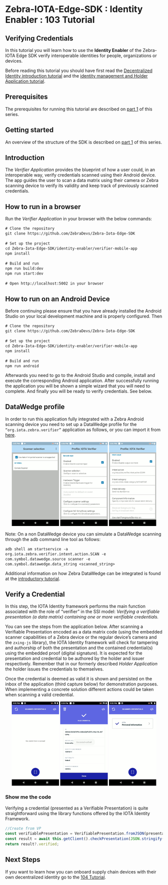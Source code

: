 # Zebra-IOTA-Edge-SDK : Identity Enabler : 103 Tutorial 

<h2>Verifying Credentials</h2>

In this tutorial you will learn how to use the **Identity Enabler** of the Zebra-IOTA Edge SDK verify interoperable identities for people, organizations or devices.

Before reading this tutorial you should have first read the [Decentralized Identity introduction tutorial](../zebra-iota-edge-sdk/zebra-iota-edge-sdk-101-tutorial.md) and the [identity management and Holder Application tutorial](../zebra-iota-edge-sdk/zebra-iota-edge-sdk-102-tutorial.md).

## Prerequisites

The prerequisites for running this tutorial are described on [part 1](../zebra-iota-edge-sdk/zebra-iota-edge-sdk-101-tutorial.md#prerequisites) of this series.

## Getting started

An overview of the structure of the SDK is described on [part 1](../zebra-iota-edge-sdk/zebra-iota-edge-sdk-101-tutorial.md#getting-started) of this series.

## Introduction

The _Verifier Application_ provides the blueprint of how a user could, in an interoperable way, verify credentials scanned using their Android device. The app guides the user to scan a data matrix using their camera or Zebra scanning device to verify its validity and keep track of previously scanned credentials.

## How to run in a browser

Run the _Verifier Application_ in your browser with the below commands:

```console
# Clone the repository
git clone https://github.com/ZebraDevs/Zebra-Iota-Edge-SDK

# Set up the project
cd Zebra-Iota-Edge-SDK/identity-enabler/verifier-mobile-app
npm install

# Build and run
npm run build:dev
npm run start:dev

# Open http://localhost:5002 in your browser
```

## How to run on an Android Device

Before continuing please ensure that you have already installed the Android Studio on your local development machine and is properly configured. Then

```console
# Clone the repository
git clone https://github.com/ZebraDevs/Zebra-Iota-Edge-SDK

# Set up the project
cd Zebra-Iota-Edge-SDK/identity-enabler/verifier-mobile-app
npm install

# Build and run
npm run android
```

Afterwards you need to go to the Android Studio and compile, install and execute the corresponding Android application. After successfully running the application you will be shown a simple wizard that you will need to complete. And finally you will be ready to verify credentials. See below.

## DataWedge profile

In order to run this application fully integrated with a Zebra Android scanning device you need to set up a DataWedge profile for the `“org.iota.zebra.verifier”` application as follows, or you can import it from [here](https://github.com/ZebraDevs/Zebra-Iota-Edge-SDK/blob/main/test/datawedge/datawedge.db).

<p align="center">
<img alt="Data Wedge Profile 1" src="https://raw.githubusercontent.com/ZebraDevs/Zebra-Iota-Edge-SDK/main/documentation/static/img/zebra-iota-edge-sdk/103/image3.png" width="30%"/>
<img alt="Data Wedge Profile 2" src="https://raw.githubusercontent.com/ZebraDevs/Zebra-Iota-Edge-SDK/main/documentation/static/img/zebra-iota-edge-sdk/103/image7.png" width="30%"/>
<img alt="Data Wedge Profile 3" src="https://raw.githubusercontent.com/ZebraDevs/Zebra-Iota-Edge-SDK/main/documentation/static/img/zebra-iota-edge-sdk/103/image19.png" width="30%"/>
</p>

Note: On a non DataWedge device you can simulate a DataWedge scanning through the adb command line tool as follows:

```console
adb shell am startservice -a org.iota.zebra.verifier.intent.action.SCAN -e com.symbol.datawedge.source scanner -e com.symbol.datawedge.data_string <scanned_string>
```

Additional information on how Zebra DataWedge can be integrated is found at the [introductory tutorial](../zebra-iota-edge-sdk/zebra-iota-edge-sdk-101-tutorial.md#zebra-datawedge-integration).

## Verify a Credential

In this step, the IOTA Identity framework performs the main function associated with the role of “verifier” in the SSI model: _Verifying a verifiable presentation (a data matrix) containing one or more verifiable credentials._

You can see the steps from the application below. After scanning a Verifiable Presentation encoded as a data matrix code (using the embedded scanner capabilities of a Zebra device or the regular device’s camera and the `zxing-js` library), the IOTA Identity framework will check for tampering and authorship of both the presentation and the contained credential(s) using the embedded proof (digital signature). It is expected for the presentation and credential to be authored by the holder and issuer respectively. Remember that in our formerly described _Holder Application_ the holder issues the credentials to themselves.

Once the credential is deemed as valid it is shown and persisted on the inbox of the application (third capture below) for demonstration purposes. When implementing a concrete solution different actions could be taken when scanning a valid credential.

<p align="center">
<img alt="Credential Verification 1" src="https://raw.githubusercontent.com/ZebraDevs/Zebra-Iota-Edge-SDK/main/documentation/static/img/zebra-iota-edge-sdk/103/image11.png" width="30%"/>
<img alt="Credential Verification 2" src="https://raw.githubusercontent.com/ZebraDevs/Zebra-Iota-Edge-SDK/main/documentation/static/img/zebra-iota-edge-sdk/103/image13.png" width="30%"/>
<img alt="Credential Verification 3" src="https://raw.githubusercontent.com/ZebraDevs/Zebra-Iota-Edge-SDK/main/documentation/static/img/zebra-iota-edge-sdk/103/image25.png" width="30%"/>
</p>

### Show me the code

Verifying a credential (presented as a Verifiable Presentation) is quite straightforward using the library functions offered by the IOTA Identity Framework.

```typescript
//Create from VP
const verifiablePresentation = VerifiablePresentation.fromJSON(presentation);
const result = await this.getClient().checkPresentation(JSON.stringify(verifiablePresentation.toJSON()));
return result?.verified;
```

## Next Steps

If you want to learn how you can onboard supply chain devices with their own decentralized identity go to the [104 Tutorial](../zebra-iota-edge-sdk/zebra-iota-edge-sdk-104-tutorial.md).
